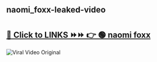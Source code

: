
 ## naomi_foxx-leaked-video 

# <h2><a href="https://clipsfans.com/naomi_foxx&ref=git">🔗 Click to LINKS ⏩⏩ 👉 🟢 naomi foxx </a></h2>

<a href="https://clipsfans.com/naomi_foxx&ref=git" rel="nofollow" data-target="animated-image.originalLink"><img src="https://i.ibb.co.com/xMMVF88/686577567.gif" alt="Viral Video Original" style="max-width: 100%; display: inline-block;" data-target="animated-image.originalImage"></a>
